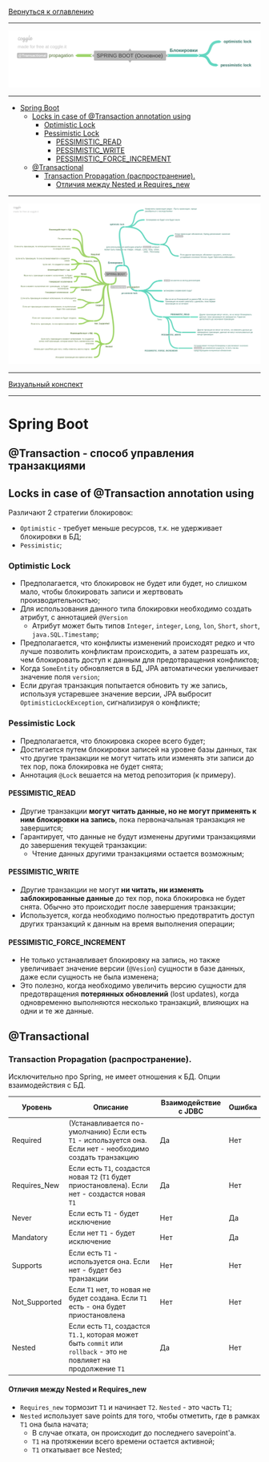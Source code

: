 [Вернуться к оглавлению](https://github.com/engine-it-in/different-level-task/blob/main/README.md)
***
![Памятка](SPRING_BOOT_main.png)
***
* [Spring Boot](#spring-boot)
  * [Locks in case of @Transaction annotation using](#locks-in-case-of-transaction-annotation-using)
    * [Optimistic Lock](#optimistic-lock)
    * [Pessimistic Lock](#pessimistic-lock)
      * [PESSIMISTIC_READ](#pessimisticread)
      * [PESSIMISTIC_WRITE](#pessimisticwrite)
      * [PESSIMISTIC_FORCE_INCREMENT](#pessimisticforceincrement)
  * [@Transactional](#transactional)
    * [Transaction Propagation (распространение).](#transaction-propagation--распространение--)
      * [Отличия между Nested и Requires_new](#отличия-между-nested-и-requiresnew)
***
![Описание картинки](SPRING_BOOT.png)
***
[Визуальный конспект](https://coggle.it/diagram/Ztd69DbVpak0WJ9J/t/-/1b1ac2a4d115a19522d948db0f3e823b7d3a966e9e0a126ac712db46255cef8e)
***

# Spring Boot
## @Transaction - способ управления транзакциями
## Locks in case of @Transaction annotation using
Различают 2 стратегии блокировок: 
* `Optimistic` - требует меньше ресурсов, т.к. не удерживает блокировки в БД;
* `Pessimistic`;

### Optimistic Lock

* Предполагается, что блокировок не будет или будет, но слишком мало, чтобы блокировать записи 
и жертвовать производительностью; 
* Для использования данного типа блокировки необходимо создать атрибут, с аннотацией `@Version`
  * Атрибут может быть типов `Integer`, `integer`, `Long`, `lon`, `Short`, `short`, `java.SQL.Timestamp`;
* Предполагается, что конфликты изменений происходят редко и что лучше позволить конфликтам происходить, 
а затем разрешать их, чем блокировать доступ к данным для предотвращения конфликтов;
* Когда `SomeEntity` обновляется в БД, JPA автоматически увеличивает значение поля 
`version`; 
* Если другая транзакция попытается обновить ту же запись, используя устаревшее 
значение версии, JPA выбросит `OptimisticLockException`, сигнализируя о конфликте;

### Pessimistic Lock

* Предполагается, что блокировка скорее всего будет; 
* Достигается путем блокировки записей на уровне базы данных, так что другие транзакции не могут читать или 
изменять эти записи до тех пор, пока блокировка не будет снята; 
* Аннотация `@Lock` вешается на метод репозитория (к примеру).

#### PESSIMISTIC_READ

* Другие транзакции **могут читать данные, но не могут применять к ним блокировки на запись**, 
пока первоначальная транзакция не завершится; 
* Гарантирует, что данные не будут изменены другими транзакциями до завершения текущей транзакции:
  * Чтение данных другими транзакциями остается возможным;

#### PESSIMISTIC_WRITE

* Другие транзакции не могут **ни читать, ни изменять заблокированные данные** до тех пор, 
пока блокировка не будет снята. Обычно это происходит после завершения транзакции; 
* Используется, когда необходимо полностью предотвратить доступ других транзакций к 
данным на время выполнения операции;

#### PESSIMISTIC_FORCE_INCREMENT

* Не только устанавливает блокировку на запись, но также увеличивает значение версии 
(`@Vesion`) сущности в базе данных, даже если сущность не была изменена;
* Это полезно, когда необходимо увеличить версию сущности для предотвращения 
**потерянных обновлений** (lost updates), когда одновременно выполняются 
несколько транзакций, влияющих на одни и те же данные.

## @Transactional

### Transaction Propagation (распространение).

Исключительно про Spring, не имеет отношения к БД. Опции взаимодействия с БД.

| Уровень       | Описание                                                                                                           | Взаимодействие с JDBC | Ошибка |
|---------------|--------------------------------------------------------------------------------------------------------------------|-----------------------|--------|
| Required      | (Устанавливается по-умолчанию) Если есть `T1` - используется она. Если нет - необходимо создать транзакцию         | Дa                    | Нет    |
| Requires_New  | Если есть `T1`, создастся новая `T2` (`T1` будет приостановлена). Если нет - создастся новая `T1`                  | Да                    | Нет    |
| Never         | Если есть `T1` - будет исключение                                                                                  | Нет                   | Да     |
| Mandatory     | Если нет `T1` - будет исключение                                                                                   | Нет                   | Да     |
| Supports      | Если есть `T1` - используется она. Если нет - будет без транзакции                                                 | Нет                   | Нет    |
| Not_Supported | Если `T1` нет, то новая не будет создана. Если `T1` есть - она будет приостановлена                                | Нет                   | Нет    |
| Nested        | Если есть `T1`, создастся `T1.1`, которая может быть `commit` или `rollback` - это не повлияет на продолжение `T1` | Да                    | Нет    |

#### Отличия между Nested и Requires_new

* `Requires_new` тормозит `T1` и начинает `T2`. `Nested` - это часть `T1`;
* `Nested` использует save points для того, чтобы отметить, где в рамках `T1` она была начата; 
  * В случае отката, он происходит до последнего savepoint'а. 
  * `T1` на протяжении всего времени остается активной; 
  * `T1` откатывает все Nested;